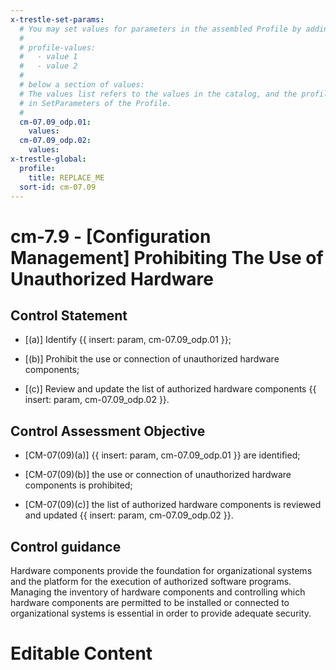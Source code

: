 ```yaml
---
x-trestle-set-params:
  # You may set values for parameters in the assembled Profile by adding
  #
  # profile-values:
  #   - value 1
  #   - value 2
  #
  # below a section of values:
  # The values list refers to the values in the catalog, and the profile-values represent values
  # in SetParameters of the Profile.
  #
  cm-07.09_odp.01:
    values:
  cm-07.09_odp.02:
    values:
x-trestle-global:
  profile:
    title: REPLACE_ME
  sort-id: cm-07.09
---
```


# cm-7.9 - \[Configuration Management\] Prohibiting The Use of Unauthorized Hardware

## Control Statement

- \[(a)\] Identify {{ insert: param, cm-07.09_odp.01 }};

- \[(b)\] Prohibit the use or connection of unauthorized hardware components;

- \[(c)\] Review and update the list of authorized hardware components {{ insert: param, cm-07.09_odp.02 }}.

## Control Assessment Objective

- \[CM-07(09)(a)\] {{ insert: param, cm-07.09_odp.01 }} are identified;

- \[CM-07(09)(b)\] the use or connection of unauthorized hardware components is prohibited;

- \[CM-07(09)(c)\] the list of authorized hardware components is reviewed and updated {{ insert: param, cm-07.09_odp.02 }}.

## Control guidance

Hardware components provide the foundation for organizational systems and the platform for the execution of authorized software programs. Managing the inventory of hardware components and controlling which hardware components are permitted to be installed or connected to organizational systems is essential in order to provide adequate security.

# Editable Content

<!-- Make additions and edits below -->
<!-- The above represents the contents of the control as received by the profile, prior to additions. -->
<!-- If the profile makes additions to the control, they will appear below. -->
<!-- The above markdown may not be edited but you may edit the content below, and/or introduce new additions to be made by the profile. -->
<!-- If there is a yaml header at the top, parameter values may be edited. Use --set-parameters to incorporate the changes during assembly. -->
<!-- The content here will then replace what is in the profile for this control, after running profile-assemble. -->
<!-- The current profile has no added parts for this control, but you may add new ones here. -->
<!-- Each addition must have a heading either of the form ## Control my_addition_name -->
<!-- or ## Part a. (where the a. refers to one of the control statement labels.) -->
<!-- "## Control" parts are new parts added after the statement part. -->
<!-- "## Part" parts are new parts added into the top-level statement part with that label. -->
<!-- Subparts may be added with nested hash levels of the form ### My Subpart Name -->
<!-- underneath the parent ## Control or ## Part being added -->
<!-- See https://ibm.github.io/compliance-trestle/tutorials/ssp_profile_catalog_authoring/ssp_profile_catalog_authoring for guidance. -->
